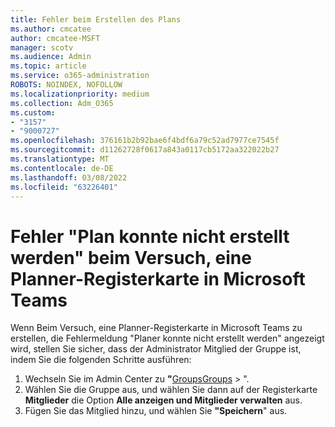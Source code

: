 ```yaml
---
title: Fehler beim Erstellen des Plans
ms.author: cmcatee
author: cmcatee-MSFT
manager: scotv
ms.audience: Admin
ms.topic: article
ms.service: o365-administration
ROBOTS: NOINDEX, NOFOLLOW
ms.localizationpriority: medium
ms.collection: Adm_O365
ms.custom:
- "3157"
- "9000727"
ms.openlocfilehash: 376161b2b92bae6f4bdf6a79c52ad7977ce7545f
ms.sourcegitcommit: d11262728f0617a843a0117cb5172aa322022b27
ms.translationtype: MT
ms.contentlocale: de-DE
ms.lasthandoff: 03/08/2022
ms.locfileid: "63226401"
---
```

# <a name="failed-to-create-the-plan-error-when-trying-to-create-a-planner-tab-in-microsoft-teams"></a>Fehler "Plan konnte nicht erstellt werden" beim Versuch, eine Planner-Registerkarte in Microsoft Teams

Wenn Beim Versuch, eine Planner-Registerkarte in Microsoft Teams zu erstellen, die Fehlermeldung "Planer konnte nicht erstellt werden" angezeigt wird, stellen Sie sicher, dass der Administrator Mitglied der Gruppe ist, indem Sie die folgenden Schritte ausführen:

1. Wechseln Sie im Admin Center zu **"**[GroupsGroups](https://admin.microsoft.com/Adminportal/Home?source=applauncher#/groups) > ". 
2. Wählen Sie die Gruppe aus, und wählen Sie dann auf der Registerkarte **Mitglieder** die Option **Alle anzeigen und Mitglieder verwalten** aus.
3. Fügen Sie das Mitglied hinzu, und wählen Sie **"Speichern**" aus.